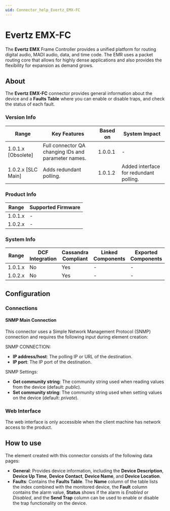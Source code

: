```yaml
---
uid: Connector_help_Evertz_EMX-FC
---
```


# Evertz EMX-FC

The **Evertz EMX** Frame Controller provides a unified platform for routing digital audio, MADI audio, data, and time code. The EMR uses a packet routing core that allows for highly dense applications and also provides the flexibility for expansion as demand grows.

## About

The **Evertz EMX-FC** connector provides general information about the device and a **Faults Table** where you can enable or disable traps, and check the status of each fault.

### Version Info

| Range              | Key Features                                        | Based on | System Impact                          |
|--------------------|-----------------------------------------------------|----------|----------------------------------------|
| 1.0.1.x [Obsolete] | Full connector QA changing IDs and parameter names. | 1.0.0.1  | -                                      |
| 1.0.2.x [SLC Main] | Adds redundant polling.                             | 1.0.1.2  | Added interface for redundant polling. |

### Product Info

| Range     | Supported Firmware     |
|-----------|------------------------|
| 1.0.1.x   | -                      |
| 1.0.2.x   | -                      |

### System Info

| Range     | DCF Integration     | Cassandra Compliant     | Linked Components     | Exported Components     |
|-----------|---------------------|-------------------------|-----------------------|-------------------------|
| 1.0.1.x   | No                  | Yes                     | -                     | -                       |
| 1.0.2.x   | No                  | Yes                     | -                     | -                       |

## Configuration

### Connections

#### SNMP Main Connection

This connector uses a Simple Network Management Protocol (SNMP) connection and requires the following input during element creation:

SNMP CONNECTION:

- **IP address/host**: The polling IP or URL of the destination.
- **IP port**: The IP port of the destination.

SNMP Settings:

- **Get community string**: The community string used when reading values from the device (default: *public*).
- **Set community string**: The community string used when setting values on the device (default: *private*).

### Web Interface

The web interface is only accessible when the client machine has network access to the product.

## How to use

The element created with this connector consists of the following data pages:

- **General**: Provides device information, including the **Device Description**, **Device Up Time**, **Device Contact**, **Device Name**, and **Device Location**.
- **Faults**: Contains the **Faults Table**. The **Name** column of the table lists the index combined with the monitored device, the **Fault** column contains the alarm value, **Status** shows if the alarm is *Enabled* or *Disabled*, and the **Send Trap** column can be used to enable or disable the trap functionality on the device.
